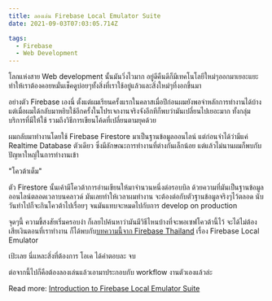 ```yaml
---
title: ลองเล่น Firebase Local Emulator Suite
date: 2021-09-03T07:03:05.714Z

tags:
  - Firebase
  - Web Development
---
```


โลกแห่งสาย Web development นั้นมันวิ่งไวมาก อยู่ดีคืนดีก็มีเทคโนโลยีใหม่ๆออกมาเยอะแยะ ทำให้เราต้องคอยหมั่นเช็คดูบ่อยๆทั้งสิ่งที่เราใช้อยู่แล้วและสิ่งใหม่ๆที่งอกขึ้นมา  

อย่างตัว Firebase เองนี่ ตั้งแต่ผมเรียนครั้งแรกในคลาสเมื่อปีก่อนผมยังพอจำหลักการทำงานได้บ้าง แต่เมื่อผมได้กลับมาหยิบใช้อีกครั้งในโปรเจกงานจริงจังอีกทีก็พบว่ามันเปลี่ยนไปเยอะมาก ทั้งกลุ่มบริการที่มีให้ใช้ รวมถึงวิธีการเขียนโค้ดที่เปลี่ยนตามยุคด้วย  

ผมกลับมาทำงานโดยใช้ Firebase Firestore มาเป็นฐานข้อมูลออนไลน์ แต่ก่อนจำได้ว่ามีแค่ Realtime Database ตัวเดียว ซึ่งมีลักษณะการทำงานที่ต่างกันเล็กน้อย แต่แล้วไม่นานผมก็พบกับปัญหาใหญ่ในการทำงานเข้า  

"โควต้าเต็ม"

ตัว Firestore นั้นเค้ามีโควต้าการอ่านเขียนให้มาจำนวนหนึ่งต่อรอบบิล ด้วยความที่มันเป็นฐานข้อมูลออนไลน์ตลอดเวลาบนคลาวด์ มันเลยทำให้เวลาผมทำงาน จะต้องต่อกับตัวฐานข้อมูลจริงๆไว้ตลอด นับวันทำไปก็จะกินโควต้าไปเรื่อยๆ จนมันแทบจะหมดไปกับการ develop on production  

จุดๆนี้ ความขี้สงสัยเริ่มครอบงำ ก็เลยไปค้นหาว่ามันมีวิธีไหนบ้างที่จะพอเซฟโควต้านี้ไว้ จะได้ไม่ต้องเสียเงินตอนที่เราทำงาน ก็ได้พบกับ[บทความนี้จาก Firebase Thailand](https://medium.com/firebasethailand/%E0%B8%97%E0%B8%B8%E0%B8%81%E0%B8%AD%E0%B8%A2%E0%B9%88%E0%B8%B2%E0%B8%87%E0%B8%97%E0%B8%B5%E0%B9%88%E0%B8%95%E0%B9%89%E0%B8%AD%E0%B8%87%E0%B8%A3%E0%B8%B9%E0%B9%89%E0%B8%81%E0%B9%88%E0%B8%AD%E0%B8%99%E0%B9%83%E0%B8%8A%E0%B9%89-firebase-local-emulator-suite-%E0%B8%81%E0%B8%B1%E0%B8%9A-cloud-firestore-71e9d8941399) เรื่อง Firebase Local Emulator  

เป้ะเลย นี่แหละสิ่งที่ต้องการ โอเค ได้คำตอบละ จบ  

ต่อจากนี้ไปก็คือต้องลองเล่นแล้วเอามาประกอบกับ workflow งานตัวเองแล้วล่ะ

Read more: [Introduction to Firebase Local Emulator Suite](https://firebase.google.com/docs/emulator-suite)